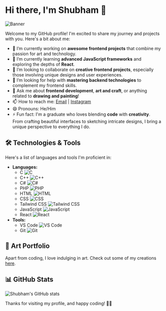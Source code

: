 # Hi there, I'm Shubham 👋

![Banner](https://images.unsplash.com/photo-1689896506056-8ddcc17eba33?w=1000&auto=format&fit=crop&q=60&ixlib=rb-4.0.3&ixid=M3wxMjA3fDB8MHxzZWFyY2h8MTl8fHByb2dyYW1taW5nJTIwcXVvdGVzfGVufDB8fDB8fHww)

Welcome to my GitHub profile! I'm excited to share my journey and projects with you. Here's a bit about me:

- 🔭 I’m currently working on **awesome frontend projects** that combine my passion for art and technology.
- 🌱 I’m currently learning **advanced JavaScript frameworks** and exploring the depths of **React**.
- 👯 I’m looking to collaborate on **creative frontend projects**, especially those involving unique designs and user experiences.
- 🤔 I’m looking for help with **mastering backend technologies** to complement my frontend skills.
- 💬 Ask me about **frontend development**, **art and craft**, or anything related to **drawing and painting**!
- 📫 How to reach me: [Email](mailto:codemeshubham@gmail.com) | [Instagram](https://instagram.com/shubham_41102)
- 😄 Pronouns: He/Him
- ⚡ Fun fact: I'm a graduate who loves blending **code** with **creativity**. From crafting beautiful interfaces to sketching intricate designs, I bring a unique perspective to everything I do.

## 🛠️ Technologies & Tools
Here's a list of languages and tools I'm proficient in:

- **Languages:** 
  - C ![C](https://img.shields.io/badge/-C-A8B9CC?style=flat-square&logo=c&logoColor=white)
  - C++ ![C++](https://img.shields.io/badge/-C++-00599C?style=flat-square&logo=c%2B%2B&logoColor=white)
  - C# ![C#](https://img.shields.io/badge/-C%23-239120?style=flat-square&logo=c-sharp&logoColor=white)
  - PHP ![PHP](https://img.shields.io/badge/-PHP-777BB4?style=flat-square&logo=php&logoColor=white)
  - HTML ![HTML](https://img.shields.io/badge/-HTML-E34F26?style=flat-square&logo=html5&logoColor=white)
  - CSS ![CSS](https://img.shields.io/badge/-CSS-1572B6?style=flat-square&logo=css3&logoColor=white)
  - Tailwind CSS ![Tailwind CSS](https://img.shields.io/badge/-Tailwind_CSS-38B2AC?style=flat-square&logo=tailwind-css&logoColor=white)
  - JavaScript ![JavaScript](https://img.shields.io/badge/-JavaScript-F7DF1E?style=flat-square&logo=javascript&logoColor=black)
  - React ![React](https://img.shields.io/badge/-React-61DAFB?style=flat-square&logo=react&logoColor=black)
- **Tools:**
  - VS Code ![VS Code](https://img.shields.io/badge/-VS_Code-007ACC?style=flat-square&logo=visual-studio-code&logoColor=white)
  - Git ![Git](https://img.shields.io/badge/-Git-F05032?style=flat-square&logo=git&logoColor=white)
  <!-- Figma ![Figma](https://img.shields.io/badge/-Figma-F24E1E?style=flat-square&logo=figma&logoColor=white)
  - Photoshop ![Photoshop](https://img.shields.io/badge/-Photoshop-31A8FF?style=flat-square&logo=adobe-photoshop&logoColor=white)-->

## 🎨 Art Portfolio
Apart from coding, I love indulging in art. Check out some of my creations [here](https://instagram.com/shubham_41102).

## 📊 GitHub Stats
![Shubham's GitHub stats](https://github-readme-stats.vercel.app/api?username=shubham8077&show_icons=true&theme=radical)

Thanks for visiting my profile, and happy coding! 🎨✨
